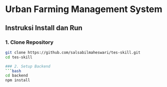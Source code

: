 # Urban Farming Management System
 
## Instruksi Install dan Run

### 1. Clone Repository
```bash
git clone https://github.com/salsabilmaheswari/tes-skill.git
cd tes-skill

### 2. Setup Backend
```bash
cd backend
npm install
